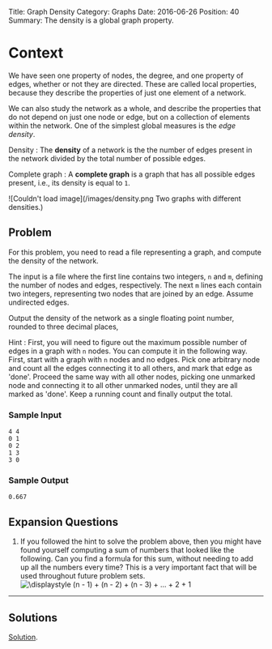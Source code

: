 Title: Graph Density
Category: Graphs
Date: 2016-06-26
Position: 40
Summary: The density is a global graph property.

# Context

We have seen one property of nodes, the degree, and one property of edges,
whether or not they are directed. These are called local properties,
because they describe the properties of just one element of a network.

We can also study the network as a whole, and describe the properties that
do not depend on just one node or edge, but on a collection of elements
within the network. One of the simplest global measures is the *edge
density*.

Density[](#density)
: The **density** of a network is the the number of edges present in the
network divided by the total number of possible edges.

Complete graph[](#complete-graph)
: A **complete graph** is a graph that has all possible edges present,
i.e., its density is equal to `1`.

![Couldn't load image](/images/density.png Two graphs with different
 densities.)

## Problem

For this problem, you need to read a file representing a graph, and compute
the density of the network.

The input is a file where the first line contains two integers, `n` and
`m`, defining the number of nodes and edges, respectively. The next `m`
lines each contain two integers, representing two nodes that are joined by
an edge. Assume undirected edges.

Output the density of the network as a single floating point number,
rounded to three decimal places,

Hint
: First, you will need to figure out the maximum possible number of edges
in a graph with `n` nodes. You can compute it in the following way. First,
start with a graph with `n` nodes and no edges. Pick one arbitrary node and
count all the edges connecting it to all others, and mark that edge as
'done'. Proceed the same way with all other nodes, picking one unmarked
node and connecting it to all other unmarked nodes, until they are all
marked as 'done'. Keep a running count and finally output the total.

### Sample Input

```
4 4
0 1
0 2
1 3
3 0
```

### Sample Output

```
0.667
```

## Expansion Questions

1. If you followed the hint to solve the problem above, then you might have
   found yourself computing a sum of numbers that looked like the
   following. Can you find a formula for this sum, without needing to add
   up all the numbers every time? This is a very important fact that will
   be used throughout future problem sets.
   ![\displaystyle (n - 1) + (n - 2) + (n - 3) + ... + 2 + 1 ](http://quicklatex.com/cache3/bf/ql_9ef4c642ac0c0fe62857b337cc097dbf_l3.png "\displaystyle (n - 1) + (n - 2) + (n - 3) + ... + 2 + 1 ")



--------------------------------------------------------

## Solutions

[Solution](https://github.com/Leockard/erdos/blob/master/solutions/graphs/density.py).
